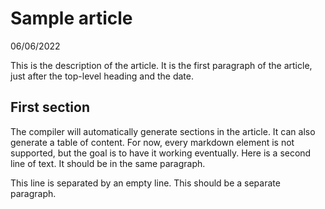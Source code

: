 # Sample article

06/06/2022

This is the description of the article. It is the first paragraph of the article, just after the top-level heading and the date.

## First section

The compiler will automatically generate sections in the article. It can also generate a table of content. For now, every markdown element is not supported, but the goal is to have it working eventually.
Here is a second line of text. It should be in the same paragraph.

This line is separated by an empty line. This should be a separate paragraph.
